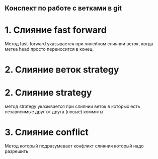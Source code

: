 ## Конспект по работе с ветками в git

# 1. Слияние  fast forward

Метод fast-forward указывается при линейном слиянии веток, когда метка head просто переносится в конец.

# 2. Cлияние веток strategy
# 2. Cлияние strategy

 метод strategy  указывается при слиянии веток в которых есть независимые друг от друга (новые) коммиты

# 3. Слияние conflict 

Метод который подразумевает конфликт слияния который надо разрешить